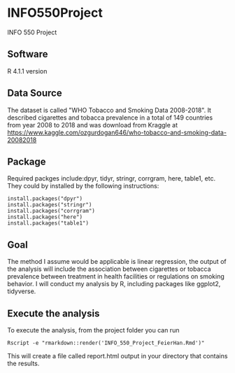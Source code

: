 # INFO550Project
INFO 550 Project

## Software
   R 4.1.1 version

## Data Source

   The dataset is called "WHO Tobacco and Smoking Data 2008-2018". It described cigarettes and tobacca prevalence in a total of 149 countries from year 2008 to 2018 and was download from Kraggle at https://www.kaggle.com/ozgurdogan646/who-tobacco-and-smoking-data-20082018

## Package
  Required packges include:dpyr, tidyr, stringr, corrgram, here, table1, etc.
  They could by installed by the following instructions:
  
```
install.packages("dpyr")
install.packages("stringr")
install.packages("corrgram")
install.packages("here")
install.packages("table1")
```
## Goal
  The method I assume would be applicable is linear regression, the output of the analysis will include the association between cigarettes or tobacca prevalence between treatment in health facilities or regulations on smoking behavior. I will conduct my analysis by R, including packages like ggplot2, tidyverse.

## Execute the analysis
To execute the analysis, from the project folder you can run
```
Rscript -e "rmarkdown::render('INFO_550_Project_FeierHan.Rmd')"
```
This will create a file called report.html output in your directory that contains the results.
